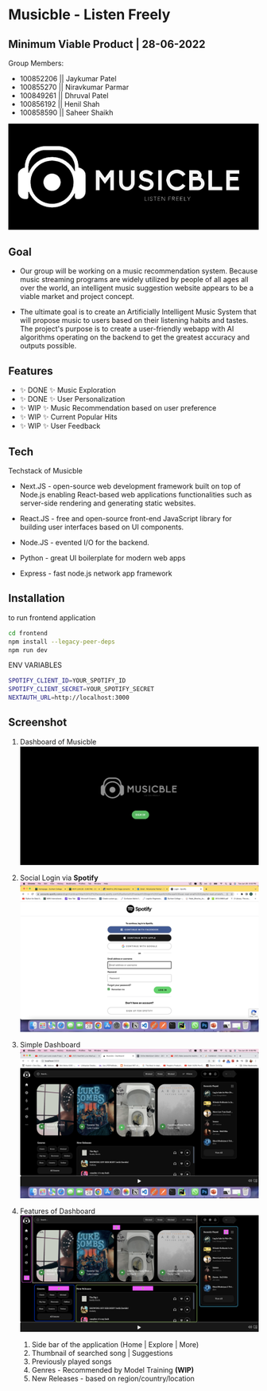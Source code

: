# Musicble - Listen Freely
## Minimum Viable Product | 28-06-2022

Group Members: 
* 100852206 || Jaykumar Patel
* 100855270 || Niravkumar Parmar
* 100849261 || Dhruval Patel
* 100856192 || Henil Shah
* 100858590 || Saheer Shaikh


![plot](./frontend/public/logo.jpg)

## Goal 
- Our group will be working on a music recommendation system. Because music streaming programs are widely utilized by people of all ages all over the world, an intelligent music suggestion website appears to be a viable market and project concept.

- The ultimate goal is to create an Artificially Intelligent Music System that will propose music to users based on their listening habits and tastes. The project's purpose is to create a user-friendly webapp with AI algorithms operating on the backend to get the greatest accuracy and outputs possible.


## Features
- ✨ DONE ✨ Music Exploration
- ✨ DONE ✨ User Personalization
- ✨ WIP ✨ Music Recommendation based on user preference
- ✨ WIP ✨ Current Popular Hits
- ✨ WIP ✨ User Feedback

## Tech
Techstack of Musicble

- Next.JS - open-source web development framework built on top of Node.js enabling React-based web applications functionalities such as server-side rendering and generating static websites.

- React.JS - free and open-source front-end JavaScript library for building user interfaces based on UI components.

- Node.JS - evented I/O for the backend.

- Python - great UI boilerplate for modern web apps

- Express - fast node.js network app framework


## Installation

to run frontend application
```sh
cd frontend
npm install --legacy-peer-deps
npm run dev
```

ENV VARIABLES

```sh
SPOTIFY_CLIENT_ID=YOUR_SPOTIFY_ID
SPOTIFY_CLIENT_SECRET=YOUR_SPOTIFY_SECRET
NEXTAUTH_URL=http://localhost:3000
```

## Screenshot
1. Dashboard of Musicble
![plot](./screenshot/001-login-page.png)

2. Social Login via <b>Spotify</b>
![plot](./screenshot/002-spotify-social-login.png)

3. Simple Dashboard
![plot](./screenshot/003-dashboard.png)

4. Features of Dashboard
![plot](./screenshot/004-dashboard-featurea.png)
    1. Side bar of the application (Home | Explore | More)
    2. Thumbnail of searched song | Suggestions
    3. Previously played songs
    4. Genres - Recommended by Model Training <b>(WIP)</b>
    5. New Releases - based on region/country/location